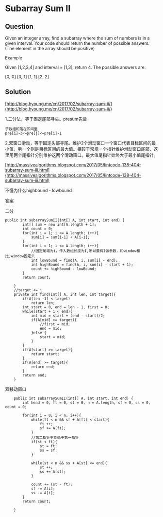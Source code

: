 # Subarray Sum II

## Question <a id="question"></a>

Given an integer array, find a subarray where the sum of numbers is in a given interval. Your code should return the number of possible answers. \(The element in the array should be positive\)

Example

Given \[1,2,3,4\] and interval = \[1,3\], return 4. The possible answers are:

\[0, 0\] \[0, 1\] \[1, 1\] \[2, 2\]

## Solution <a id="solution"></a>

[http://blog.hyoung.me/cn/2017/02/subarray-sum-ii/](http://blog.hyoung.me/cn/2017/02/subarray-sum-ii/)

1.二分法，等于固定尾部寻头。presum先做

```text
子数组和落在区间里
pre[i]-3<=pre[j]<=pre[i]-1
```

2.双窗口滑动，等于固定头部寻尾。维护2个滑动窗口一个窗口代表目标区间的最小值，另一个则是目标区间的最大值。相较于常规一个指针维护滑动窗口尾部，这里用两个尾指针分别维护这两个滑动窗口。最大值尾指针始终大于最小值尾指针。

[http://massivealgorithms.blogspot.com/2017/05/lintcode-138-404-subarray-sum-iii.html](http://massivealgorithms.blogspot.com/2017/05/lintcode-138-404-subarray-sum-iii.html)

不懂为什么highbound - lowbound

答案

二分

```text
public int subarraySumII(int[] A, int start, int end) {
        int[] sum = new int[A.length + 1];
        int count = 0;
        for(int i = 1; i <= A.length; i++){
            sum[i] = sum[i-1] + A[i-1];
        }
        for(int i = 1; i <= A.length; i++){
            //固定尾端为i，传入数组长度为I,所以要有I做参数，和window相比,window固定头
            int lowBound = find(A, i, sum[i] - end);
            int highBound = find(A, i, sum[i] - start + 1);
            count += highBound - lowBound;
        }
        return count;

    }
    //target <= j
    private int find(int[] A, int len, int target){
        if(A[len -1] < target)
            return len;
        int start = 0, end = len - 1, first = 0;
        while(start + 1 < end){
            int mid = start + (end - start)/2;
            if(A[mid] >= target){
                //first = mid;
                end = mid;
            }else {
                start = mid;
            }
        }
        if(A[start] >= target){
            return start;
        }
        if(A[end] >= target){
            return end;
        }
        return end;
    }
```

双移动窗口

```text
    public int subarraySumII(int[] A, int start, int end) {
        int head = 0, ft = 0, st = 0, n = A.length, sf = 0, ss = 0, count = 0;

        for(int i = 0; i < n; i++){
            while(ft < n && sf + A[ft] < start){
                ft ++;
                sf += A[ft];
            }
            //第二指针不能低于第一指针
            if(st < ft){
                st = ft;
                ss = sf;
            }

            while(st < n && ss + A[st] <= end){
                st ++;
                ss += A[st];
            }

            count += (st - ft);
            sf -= A[i];
            ss -= A[i];
        }
        return count;

    }
```


